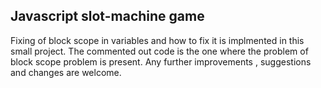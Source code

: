 ## Javascript slot-machine game
Fixing of block scope in variables and how to fix it is implmented in this small project.
The commented out code is the one where the problem of block scope problem is present.
Any further improvements , suggestions and changes are welcome.